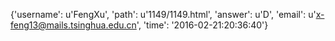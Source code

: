 {'username': u'FengXu', 'path': u'1149/1149.html', 'answer': u'D', 'email': u'x-feng13@mails.tsinghua.edu.cn', 'time': '2016-02-21:20:36:40'}